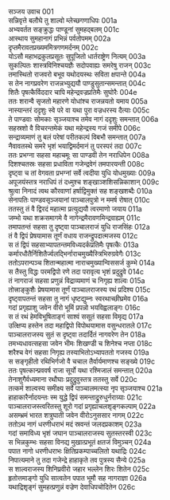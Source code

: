 सञ्जय उवाच	001  
सन्निवृत्ते बलौघे तु शाल्वो म्लेच्छगणाधिपः	001a  
अभ्यवर्तत सङ्क्रुद्धः पाण्डूनां सुमहद्बलम्	001c  
आस्थाय सुमहानागं प्रभिन्नं पर्वतोपमम्	002a  
दृप्तमैरावतप्रख्यममित्रगणमर्दनम्	002c  
योऽसौ महाभद्रकुलप्रसूतः सुपूजितो धार्तराष्ट्रेण नित्यम्	003a  
सुकल्पितः शास्त्रविनिश्चयज्ञैः सदोपवाह्यः समरेषु राजन्	003c  
तमास्थितो राजवरो बभूव यथोदयस्थः सविता क्षपान्ते	004a  
स तेन नागप्रवरेण राजन्नभ्युद्ययौ पाण्डुसुतान्समन्तात्	004c  
शितैः पृषत्कैर्विददार चापि महेन्द्रवज्रप्रतिमैः सुघोरैः	004e  
ततः शरान्वै सृजतो महारणे योधांश्च राजन्नयतो यमाय	005a  
नास्यान्तरं ददृशुः स्वे परे वा यथा पुरा वज्रधरस्य दैत्याः	005c  
ते पाण्डवाः सोमकाः सृञ्जयाश्च तमेव नागं ददृशुः समन्तात्	006a  
सहस्रशो वै विचरन्तमेकं यथा महेन्द्रस्य गजं समीपे	006c  
सन्द्राव्यमाणं तु बलं परेषां परीतकल्पं विबभौ समन्तात्	007a  
नैवावतस्थे समरे भृशं भयाद्विमर्दमानं तु परस्परं तदा	007c  
ततः प्रभग्ना सहसा महाचमूः सा पाण्डवी तेन नराधिपेन	008a  
दिशश्चतस्रः सहसा प्रधाविता गजेन्द्रवेगं तमपारयन्ती	008c  
दृष्ट्वा च तां वेगवता प्रभग्नां सर्वे त्वदीया युधि योधमुख्याः	009a  
अपूजयंस्तत्र नराधिपं तं दध्मुश्च शङ्खाञ्शशिसन्निकाशान्	009c  
श्रुत्वा निनादं त्वथ कौरवाणां हर्षाद्विमुक्तं सह शङ्खशब्दैः	010a  
सेनापतिः पाण्डवसृञ्जयानां पाञ्चालपुत्रो न ममर्ष रोषात्	010c  
ततस्तु तं वै द्विरदं महात्मा प्रत्युद्ययौ त्वरमाणो जयाय	011a  
जम्भो यथा शक्रसमागमे वै नागेन्द्रमैरावणमिन्द्रवाह्यम्	011c  
तमापतन्तं सहसा तु दृष्ट्वा पाञ्चालराजं युधि राजसिंहः	012a  
तं वै द्विपं प्रेषयामास तूर्णं वधाय राजन्द्रुपदात्मजस्य	012c  
स तं द्विपं सहसाभ्यापतन्तमविध्यदर्कप्रतिमैः पृषत्कैः	013a  
कर्मारधौतैर्निशितैर्ज्वलद्भिर्नाराचमुख्यैस्त्रिभिरुग्रवेगैः	013c  
ततोऽपरान्पञ्च शितान्महात्मा नाराचमुख्यान्विससर्ज कुम्भे	014a  
स तैस्तु विद्धः परमद्विपो रणे तदा परावृत्य भृशं प्रदुद्रुवे	014c  
तं नागराजं सहसा प्रणुन्नं विद्राव्यमाणं च निगृह्य शाल्वः	015a  
तोत्त्राङ्कुशैः प्रेषयामास तूर्णं पाञ्चालराजस्य रथं प्रदिश्य	015c  
दृष्ट्वापतन्तं सहसा तु नागं धृष्टद्युम्नः स्वरथाच्छीघ्रमेव	016a  
गदां प्रगृह्याशु जवेन वीरो भूमिं प्रपन्नो भयविह्वलाङ्गः	016c  
स तं रथं हेमविभूषिताङ्गं साश्वं ससूतं सहसा विमृद्य	017a  
उत्क्षिप्य हस्तेन तदा महाद्विपो विपोथयामास वसुन्धरातले	017c  
पाञ्चालराजस्य सुतं स दृष्ट्वा तदार्दितं नागवरेण तेन	018a  
तमभ्यधावत्सहसा जवेन भीमः शिखण्डी च शिनेश्च नप्ता	018c  
शरैश्च वेगं सहसा निगृह्य तस्याभितोऽभ्यापततो गजस्य	019a  
स सङ्गृहीतो रथिभिर्गजो वै चचाल तैर्वार्यमाणश्च सङ्ख्ये	019c  
ततः पृषत्कान्प्रववर्ष राजा सूर्यो यथा रश्मिजालं समन्तात्	020a  
तेनाशुगैर्वध्यमाना रथौघाः प्रदुद्रुवुस्तत्र ततस्तु सर्वे	020c  
तत्कर्म शाल्वस्य समीक्ष्य सर्वे पाञ्चालमत्स्या नृप सृञ्जयाश्च	021a  
हाहाकारैर्नादयन्तः स्म युद्धे द्विपं समन्ताद्रुरुधुर्नराग्र्याः	021c  
पाञ्चालराजस्त्वरितस्तु शूरो गदां प्रगृह्याचलशृङ्गकल्पाम्	022a  
असम्भ्रमं भारत शत्रुघाती जवेन वीरोऽनुससार नागम्	022c  
ततोऽथ नागं धरणीधराभं मदं स्रवन्तं जलदप्रकाशम्	023a  
गदां समाविध्य भृशं जघान पाञ्चालराजस्य सुतस्तरस्वी	023c  
स भिन्नकुम्भः सहसा विनद्य मुखात्प्रभूतं क्षतजं विमुञ्चन्	024a  
पपात नागो धरणीधराभः क्षितिप्रकम्पाच्चलितो यथाद्रिः	024c  
निपात्यमाने तु तदा गजेन्द्रे हाहाकृते तव पुत्रस्य सैन्ये	025a  
स शाल्वराजस्य शिनिप्रवीरो जहार भल्लेन शिरः शितेन	025c  
हृतोत्तमाङ्गो युधि सात्वतेन पपात भूमौ सह नागराज्ञा	026a  
यथाद्रिशृङ्गं सुमहत्प्रणुन्नं वज्रेण देवाधिपचोदितेन	026c  
